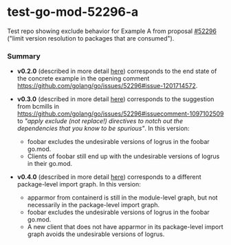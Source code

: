 # test-go-mod-52296-a
Test repo showing exclude behavior for Example A from proposal [#52296](https://github.com/golang/go/issues/52296) ("limit version resolution to packages that are consumed").

### Summary

* **v0.2.0** (described in more detail [here](https://github.com/thepudds/test-go-mod-52296-a/releases/tag/v0.2.0)) corresponds to the end state of the concrete example in the opening comment https://github.com/golang/go/issues/52296#issue-1201714572.

* **v0.3.0** (described in more detail [here](https://github.com/thepudds/test-go-mod-52296-a/releases/tag/v0.3.0)) corresponds to the suggestion from bcmills in https://github.com/golang/go/issues/52296#issuecomment-1097102509 to  *"apply exclude (not replace!) directives to notch out the dependencies that you know to be spurious"*. In this version:
   * foobar excludes the undesirable versions of logrus in the foobar go.mod.
   * Clients of foobar still end up with the undesirable versions of logrus in their go.mod.

* **v0.4.0** (described in more detail [here](https://github.com/thepudds/test-go-mod-52296-a/releases/tag/v0.4.0)) corresponds to a different package-level import graph. In this version:
   * apparmor from containerd is still in the module-level graph, but not necessarily in the package-level import graph. 
   * foobar excludes the undesirable versions of logrus in the foobar go.mod.
   * A new client that does not have apparmor in its package-level import graph avoids the undesirable versions of logrus.
